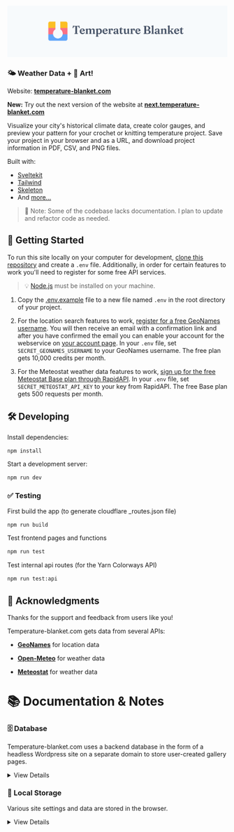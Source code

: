 <img src="static/images/banner.png" alt="Temperature Blanket Website Logo" />

### 🌤️ Weather Data + 🧶 Art!

Website: **[temperature-blanket.com](https://temperature-blanket.com)**

**New:** Try out the next version of the website at **[next.temperature-blanket.com](https://next.temperature-blanket.com)**

Visualize your city's historical climate data, create color gauges, and preview your pattern for your crochet or knitting temperature project. Save your project in your browser and as a URL, and download project information in PDF, CSV, and PNG files.

Built with:

- [Sveltekit](https://github.com/sveltejs/kit)
- [Tailwind](https://github.com/tailwindlabs/tailwindcss)
- [Skeleton](https://github.com/skeletonlabs/skeleton)
- And [more...](package.json)

> 🚧 Note: Some of the codebase lacks documentation. I plan to update and refactor code as needed.

## 🚀 Getting Started

To run this site locally on your computer for development, [clone this repository](https://docs.github.com/en/repositories/creating-and-managing-repositories/cloning-a-repository) and create a `.env` file. Additionally, in order for certain features to work you'll need to register for some free API services.

> 💡 [Node.js](https://nodejs.org/en/download/package-manager) must be installed on your machine.

1. Copy the [.env.example](.env.example) file to a new file named `.env` in the root directory of your project.

2. For the location search features to work, [register for a free GeoNames username](http://www.geonames.org/login). You will then receive an email with a confirmation link and after you have confirmed the email you can enable your account for the webservice on [your account page](http://www.geonames.org/manageaccount). In your `.env` file, set `SECRET_GEONAMES_USERNAME` to your GeoNames username. The free plan gets 10,000 credits per month.

3. For the Meteostat weather data features to work, [sign up for the free Meteostat Base plan through RapidAPI](https://rapidapi.com/meteostat/api/meteostat/pricing). In your `.env` file, set `SECRET_METEOSTAT_API_KEY` to your key from RapidAPI. The free Base plan gets 500 requests per month.

## 🛠️ Developing

Install dependencies:

```bash
npm install
```

Start a development server:

```bash
npm run dev
```

### ✅ Testing

First build the app (to generate cloudflare \_routes.json file)

```bash
npm run build
```

Test frontend pages and functions

```bash
npm run test
```

Test internal api routes (for the Yarn Colorways API)

```bash
npm run test:api
```

## 🙌 Acknowledgments

Thanks for the support and feedback from users like you!

Temperature-blanket.com gets data from several APIs:

- **[GeoNames](https://www.geonames.org/)** for location data

- **[Open-Meteo](https://open-meteo.com)** for weather data

- **[Meteostat](https://meteostat.net)** for weather data

# 📚 Documentation & Notes

### 🗄️ Database

Temperature-blanket.com uses a backend database in the form of a headless Wordpress site on a separate domain to store user-created gallery pages.

<details>
<summary>View Details</summary>

> ℹ️ The information below is intended for documentation only. You can test and develop this project locally without setting up your own backend database.

Here are the steps for setting up the headless Wordpress site:

- Install Wordpress on a separate domain.
- I use the following plugins
  - [EWWW Image Optimizer](https://wordpress.org/plugins/ewww-image-optimizer/) - To compress and optimize project preview images
  - [Redirection](https://wordpress.org/plugins/redirection/) - To redirect the headless Wordpress home page to the temperature-blanket.com site, and to redirect project pages to their corresponding gallery pages on temperature-blanket.com.
  - Temperature Blanket Custom Plugin - I created a Wordpress plugin which handles the necessary setup and allows for creation of project gallery pages through a custom REST endpoint.
  - [Wordfence](https://wordpress.org/plugins/wordfence/) - For general site security
  - [Wordpress Popular Posts](https://wordpress.org/plugins/wordpress-popular-posts/) - For tracking popular projects
  - [WP-GraphQL](https://wordpress.org/plugins/wp-graphql/) - For interacting with the Wordpress backend
- Add the following line to `wp-config.php`:

```
define('PROJECT_CREATION_AUTH_KEY', 'auth_key');
```

- In this project's `.env` file, `SECRET_WORDPRESS_PROJECT_CREATION_AUTH_KEY` should be the same `'auth_key'` value. Without the correct auth key, the Wordpress site won't accept POST requests for new project gallery pages.

> 💡 When developing locally, POST requests to create new temperature blanket project gallery pages will be rejected. This is normal, because you don't have the necessary authentication key.

</details>

### 💾 Local Storage

Various site settings and data are stored in the browser.

<details>
<summary>View Details</summary>

| Key Name                | Description                                                                 | Default Value | Possible Values                                                                                         | Version Added\* |
| ----------------------- | --------------------------------------------------------------------------- | ------------- | ------------------------------------------------------------------------------------------------------- | --------------- |
| skeletonTheme           | The theme for the site                                                      | `"classic"`   | `"classic"` or one of the presets in plugins.themes.presets in [tailwind.config.js](tailwind.config.js) | < 3.28.3        |
| theme                   | Whether to use the light or dark version of the theme, or follow the system | `"light"`     | `"light"`, `"dark"`, `"system"`                                                                         | < 3.28.3        |
| layout                  | How to display groups of items                                              | `list`        | `list`, `grid`                                                                                          | < 3.28.3        |
| projects                | Projects the user has saved                                                 | `[]`          | array of [`SavedProject`](src/lib/types/project-types.d.ts) objects                                     | < 3.28.3        |
| disable_toast_analytics | Weather to always hide the notification about analytics                     | `false`       | `true`, `false`                                                                                         | 3.28.3          |
| [/weather]units         | Units for the weather forecast page                                         | `imperial`    | `imperial`, `metric`                                                                                    | < 3.28.3        |
| [/weather]hour_format   | Time format for the weather forecast page                                   | `12`          | `12`, `24`                                                                                              | < 3.28.3        |
| [/weather]locations     | Locations the user has added for the weather forecast page                  | `[]`          | array of [`Location`](src/lib/types/location-types.d.ts) objects                                        | < 3.28.3        |

_\*Items with a < before the version means sometime before that version, I'm not sure exactly when because I wasn't keeping track before version 3.28.3._

</details>
